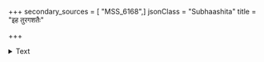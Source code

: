 +++
secondary_sources = [ "MSS_6168",]
jsonClass = "Subhaashita"
title = "इह तुरगशतैः"

+++

<details><summary>Text</summary>

इह तुरगशतैः प्रयान्तु मूर्खा धनरहिता विबुधाः प्रयान्तु पद्भ्याम्।  
गिरिशिखरगतापि काकपङ्क्तिः पुलिनगतैर्न समत्वमेति हंसैः॥
</details>
